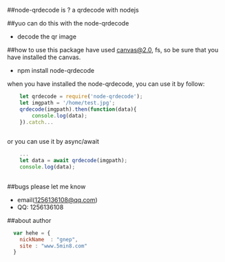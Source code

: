 
##node-qrdecode is ?
a qrdecode with nodejs

##yuo can do this with the node-qrdecode

* decode the qr image


##how to use
this package have used canvas@2.0, fs, so be sure that you have installed the canvas.

* npm install node-qrdecode

when you have installed the node-qrdecode, you can use it by follow:

```javascript
    let qrdecode = require('node-qrdecode');
    let imgpath = '/home/test.jpg';
    qrdecode(imgpath).then(function(data){
        console.log(data);
    }).catch...
    
```

or you can use it by async/await

```javascript
    ...
    let data = await qrdecode(imgpath);
    console.log(data);
    
```


##bugs please let me know

* email(1256136108@qq.com)
* QQ: 1256136108


##about author

```javascript
  var hehe = {
    nickName  : "gnep",
    site : "www.5min8.com"
  }
```



